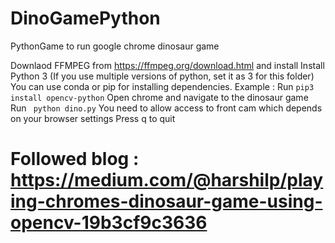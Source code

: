 # DinoGamePython
PythonGame to run google chrome dinosaur game

Downlaod FFMPEG from https://ffmpeg.org/download.html and install
Install Python 3 (If you use multiple versions of python, set it as 3 for this folder)
You can use conda or pip for installing dependencies. 
Example :  Run `pip3 install opencv-python` 
Open chrome and navigate to the dinosaur game
Run ` python dino.py`
You need to allow access to front cam which depends on your browser settings
Press q to quit
# Followed blog : https://medium.com/@harshilp/playing-chromes-dinosaur-game-using-opencv-19b3cf9c3636
